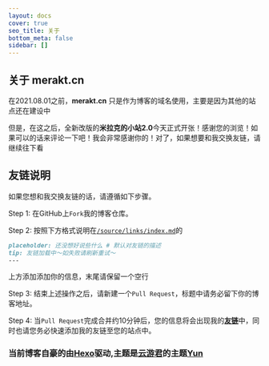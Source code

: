 ```yaml
---
layout: docs
cover: true
seo_title: 关于
bottom_meta: false
sidebar: []
---
```

## 关于 **merakt.cn**

在2021.08.01之前，**merakt.cn** 只是作为博客的域名使用，主要是因为其他的站点还在建设中

但是，在这之后，全新改版的**米拉克的小站2.0**今天正式开张！感谢您的浏览！如果可以的话来评论一下吧！我会非常感谢你的！对了，如果想要和我交换友链，请继续往下看

## 友链说明

如果您想和我交换友链的话，请遵循如下步骤。

Step 1: 在GitHub上`Fork`我的博客仓库。

Step 2: 按照下方格式说明在[`/source/links/index.md`](./source/links/index.md)的

```md
placeholder: 还没想好说些什么 # 默认对友链的描述
tip: 友链加载中～如失败请刷新重试～
---
```

上方添加添加你的信息，末尾请保留一个空行

Step 3: 结束上述操作之后，请新建一个`Pull Request`，标题中请务必留下你的博客地址。

Step 4: 当`Pull Request`完成合并约10分钟后，您的信息将会出现我的[**友链**](https://www.merakt.cn/links)中，同时也请您务必快速添加我的友链至您的站点中。

### 当前博客自豪的由[**Hexo**](https://hexo.io)驱动,主题是[云游君](https://github.com/YunYouJun)的主题[**Yun**](https://github.com/YunYouJun/hexo-theme-yun)

